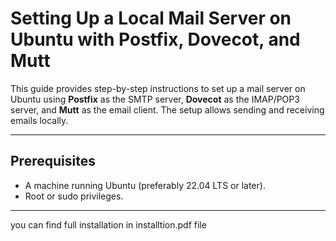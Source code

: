 # Setting Up a Local Mail Server on Ubuntu with Postfix, Dovecot, and Mutt

This guide provides step-by-step instructions to set up a mail server on Ubuntu using **Postfix** as the SMTP server, **Dovecot** as the IMAP/POP3 server, and **Mutt** as the email client. The setup allows sending and receiving emails locally.

---

## Prerequisites
- A machine running Ubuntu (preferably 22.04 LTS or later).
- Root or sudo privileges.

---

you can find full installation in installtion.pdf file
